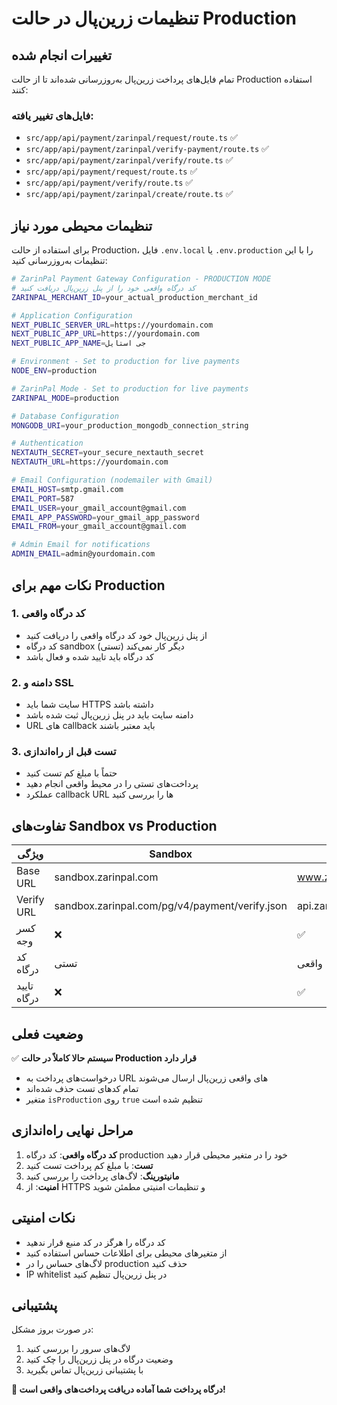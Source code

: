 # تنظیمات زرین‌پال در حالت Production

## تغییرات انجام شده

تمام فایل‌های پرداخت زرین‌پال به‌روزرسانی شده‌اند تا از حالت Production استفاده کنند:

### فایل‌های تغییر یافته:

- `src/app/api/payment/zarinpal/request/route.ts` ✅
- `src/app/api/payment/zarinpal/verify-payment/route.ts` ✅
- `src/app/api/payment/zarinpal/verify/route.ts` ✅
- `src/app/api/payment/request/route.ts` ✅
- `src/app/api/payment/verify/route.ts` ✅
- `src/app/api/payment/zarinpal/create/route.ts` ✅

## تنظیمات محیطی مورد نیاز

برای استفاده از حالت Production، فایل `.env.local` یا `.env.production` را با این تنظیمات به‌روزرسانی کنید:

```bash
# ZarinPal Payment Gateway Configuration - PRODUCTION MODE
# کد درگاه واقعی خود را از پنل زرین‌پال دریافت کنید
ZARINPAL_MERCHANT_ID=your_actual_production_merchant_id

# Application Configuration
NEXT_PUBLIC_SERVER_URL=https://yourdomain.com
NEXT_PUBLIC_APP_URL=https://yourdomain.com
NEXT_PUBLIC_APP_NAME=جی استایل

# Environment - Set to production for live payments
NODE_ENV=production

# ZarinPal Mode - Set to production for live payments
ZARINPAL_MODE=production

# Database Configuration
MONGODB_URI=your_production_mongodb_connection_string

# Authentication
NEXTAUTH_SECRET=your_secure_nextauth_secret
NEXTAUTH_URL=https://yourdomain.com

# Email Configuration (nodemailer with Gmail)
EMAIL_HOST=smtp.gmail.com
EMAIL_PORT=587
EMAIL_USER=your_gmail_account@gmail.com
EMAIL_APP_PASSWORD=your_gmail_app_password
EMAIL_FROM=your_gmail_account@gmail.com

# Admin Email for notifications
ADMIN_EMAIL=admin@yourdomain.com
```

## نکات مهم برای Production

### 1. کد درگاه واقعی

- از پنل زرین‌پال خود کد درگاه واقعی را دریافت کنید
- کد درگاه sandbox (تستی) دیگر کار نمی‌کند
- کد درگاه باید تایید شده و فعال باشد

### 2. دامنه و SSL

- سایت شما باید HTTPS داشته باشد
- دامنه سایت باید در پنل زرین‌پال ثبت شده باشد
- URL های callback باید معتبر باشند

### 3. تست قبل از راه‌اندازی

- حتماً با مبلغ کم تست کنید
- پرداخت‌های تستی را در محیط واقعی انجام دهید
- عملکرد callback URL ها را بررسی کنید

## تفاوت‌های Sandbox vs Production

| ویژگی       | Sandbox                                        | Production                                 |
| ----------- | ---------------------------------------------- | ------------------------------------------ |
| Base URL    | sandbox.zarinpal.com                           | www.zarinpal.com                           |
| Verify URL  | sandbox.zarinpal.com/pg/v4/payment/verify.json | api.zarinpal.com/pg/v4/payment/verify.json |
| کسر وجه     | ❌                                             | ✅                                         |
| کد درگاه    | تستی                                           | واقعی                                      |
| تایید درگاه | ❌                                             | ✅                                         |

## وضعیت فعلی

✅ **سیستم حالا کاملاً در حالت Production قرار دارد**

- درخواست‌های پرداخت به URL های واقعی زرین‌پال ارسال می‌شوند
- تمام کدهای تست حذف شده‌اند
- متغیر `isProduction` روی `true` تنظیم شده است

## مراحل نهایی راه‌اندازی

1. **کد درگاه واقعی**: کد درگاه production خود را در متغیر محیطی قرار دهید
2. **تست**: با مبلغ کم پرداخت تست کنید
3. **مانیتورینگ**: لاگ‌های پرداخت را بررسی کنید
4. **امنیت**: از HTTPS و تنظیمات امنیتی مطمئن شوید

## نکات امنیتی

- کد درگاه را هرگز در کد منبع قرار ندهید
- از متغیرهای محیطی برای اطلاعات حساس استفاده کنید
- لاگ‌های حساس را در production حذف کنید
- IP whitelist در پنل زرین‌پال تنظیم کنید

## پشتیبانی

در صورت بروز مشکل:

1. لاگ‌های سرور را بررسی کنید
2. وضعیت درگاه در پنل زرین‌پال را چک کنید
3. با پشتیبانی زرین‌پال تماس بگیرید

**🎉 درگاه پرداخت شما آماده دریافت پرداخت‌های واقعی است!**
